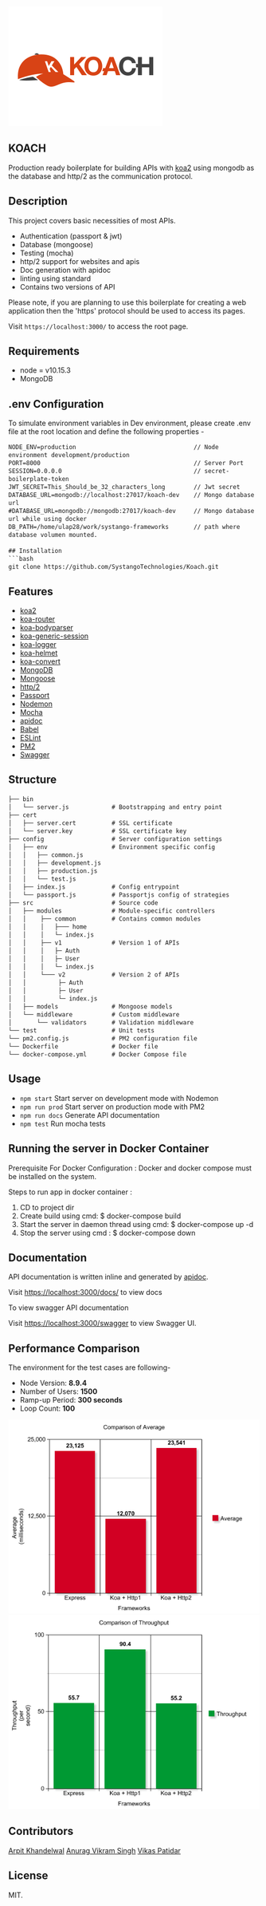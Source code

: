 ![KOACH](https://github.com/SystangoTechnologies/Koach/blob/master/static/koach.png)

## KOACH
Production ready boilerplate for building APIs with [koa2](https://github.com/koajs/koa/) using mongodb as the database and http/2 as the communication protocol.

## Description
This project covers basic necessities of most APIs.
* Authentication (passport & jwt)
* Database (mongoose)
* Testing (mocha)
* http/2 support for websites and apis
* Doc generation with apidoc
* linting using standard
* Contains two versions of API

Please note, if you are planning to use this boilerplate for creating a web application then the 'https' protocol should be used to access its pages.

Visit `https://localhost:3000/` to access the root page.

## Requirements
* node = v10.15.3
* MongoDB

## .env Configuration
To simulate environment variables in Dev environment, please create .env file at the root location and define the following properties -

```
NODE_ENV=production                                 // Node environment development/production
PORT=8000                                           // Server Port
SESSION=0.0.0.0                                     // secret-boilerplate-token
JWT_SECRET=This_Should_be_32_characters_long        // Jwt secret
DATABASE_URL=mongodb://localhost:27017/koach-dev    // Mongo database url
#DATABASE_URL=mongodb://mongodb:27017/koach-dev     // Mongo database url while using docker
DB_PATH=/home/ulap28/work/systango-frameworks       // path where database volumen mounted.

## Installation
```bash
git clone https://github.com/SystangoTechnologies/Koach.git
```

## Features
* [koa2](https://github.com/koajs/koa)
* [koa-router](https://github.com/alexmingoia/koa-router)
* [koa-bodyparser](https://github.com/koajs/bodyparser)
* [koa-generic-session](https://github.com/koajs/generic-session)
* [koa-logger](https://github.com/koajs/logger)
* [koa-helmet](https://github.com/venables/koa-helmet)
* [koa-convert](https://github.com/koajs/convert)
* [MongoDB](http://mongodb.org/)
* [Mongoose](http://mongoosejs.com/)
* [http/2](https://github.com/molnarg/node-http2)
* [Passport](http://passportjs.org/)
* [Nodemon](http://nodemon.io/)
* [Mocha](https://mochajs.org/)
* [apidoc](http://apidocjs.com/)
* [Babel](https://github.com/babel/babel)
* [ESLint](http://eslint.org/)
* [PM2](https://github.com/Unitech/pm2/)
* [Swagger](https://github.com/swagger-api/)

## Structure
```
├── bin
│   └── server.js            # Bootstrapping and entry point
├── cert
│   ├── server.cert          # SSL certificate
│   └── server.key           # SSL certificate key
├── config                   # Server configuration settings
│   ├── env                  # Environment specific config
│   │   ├── common.js
│   │   ├── development.js
│   │   ├── production.js
│   │   └── test.js
│   ├── index.js             # Config entrypoint
│   └── passport.js          # Passportjs config of strategies
├── src                      # Source code
│   ├── modules              # Module-specific controllers
│   │    ├── common          # Contains common modules
│   │    │   ├─── home              
│   │    │   └─ index.js
│   │    ├── v1              # Version 1 of APIs
│   │    │   ├─ Auth
│   │    │   ├─ User   
│   │    │   └─ index.js            
│   │    └─── v2             # Version 2 of APIs
│   │         ├─ Auth
│   │         ├─ User   
│   │         └─ index.js
│   ├── models               # Mongoose models
│   └── middleware           # Custom middleware
│       └── validators       # Validation middleware
└── test                     # Unit tests
└── pm2.config.js            # PM2 configuration file
└── Dockerfile               # Docker file
└── docker-compose.yml       # Docker Compose file
```


## Usage
* `npm start` Start server on development mode with Nodemon
* `npm run prod` Start server on production mode with PM2
* `npm run docs` Generate API documentation
* `npm test` Run mocha tests

## Running the server in Docker Container

Prerequisite For Docker Configuration : Docker and docker compose must be installed on the system.

Steps to run app in docker container :
  1. CD to project dir
  2. Create build using cmd: $ docker-compose build
  3. Start the server in daemon thread using cmd: $ docker-compose up -d 
  4. Stop the server using cmd : $ docker-compose down

## Documentation
API documentation is written inline and generated by [apidoc](http://apidocjs.com/).

Visit [https://localhost:3000/docs/](https://localhost:3000/docs/) to view docs

To view swagger API documentation

Visit [https://localhost:3000/swagger](https://localhost:3000/swagger) to view Swagger UI.

## Performance Comparison
The environment for the test cases are following-
* Node Version: **8.9.4**
* Number of Users: **1500**
* Ramp-up Period: **300 seconds**
* Loop Count: **100**

![Average](https://raw.githubusercontent.com/SystangoTechnologies/Koach/master/static/Average.png)
![Throughput](https://github.com/SystangoTechnologies/Koach/raw/master/static/Throughput.png)

## Contributors
[Arpit Khandelwal](https://github.com/arpit-systango)
[Anurag Vikram Singh](https://www.linkedin.com/in/anuragvikramsingh/)
[Vikas Patidar](https://www.linkedin.com/in/vikas-patidar-0106/)

## License
MIT.
